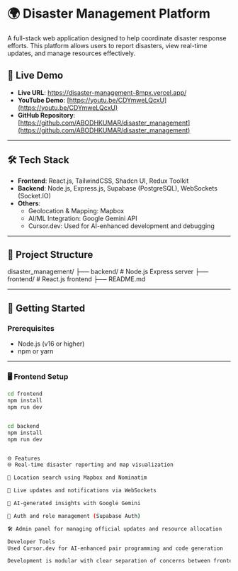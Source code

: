 # 🌍 Disaster Management Platform

A full-stack web application designed to help coordinate disaster response efforts. This platform allows users to report disasters, view real-time updates, and manage resources effectively.

## 🔗 Live Demo

- **Live URL**: https://disaster-management-8mpx.vercel.app/
- **YouTube Demo**: [https://youtu.be/CDYmweLQcxU](https://youtu.be/CDYmweLQcxU)
- **GitHub Repository**: [https://github.com/ABODHKUMAR/disaster_management](https://github.com/ABODHKUMAR/disaster_management)

---

## 🛠️ Tech Stack

- **Frontend**: React.js, TailwindCSS, Shadcn UI, Redux Toolkit
- **Backend**: Node.js, Express.js, Supabase (PostgreSQL), WebSockets (Socket.IO)
- **Others**:
  - Geolocation & Mapping: Mapbox
  - AI/ML Integration: Google Gemini API
  - Cursor.dev: Used for AI-enhanced development and debugging

---

## 📁 Project Structure

disaster_management/
├── backend/ # Node.js Express server
├── frontend/ # React.js frontend
├── README.md


---

## 🚀 Getting Started

### Prerequisites

- Node.js (v16 or higher)
- npm or yarn

---

### 🖥️ Frontend Setup

```bash
cd frontend
npm install
npm run dev


cd backend
npm install
npm run dev


🌐 Features
🌐 Real-time disaster reporting and map visualization

📍 Location search using Mapbox and Nominatim

🔔 Live updates and notifications via WebSockets

📡 AI-generated insights with Google Gemini

🔑 Auth and role management (Supabase Auth)

🛠️ Admin panel for managing official updates and resource allocation

Developer Tools
Used Cursor.dev for AI-enhanced pair programming and code generation

Development is modular with clear separation of concerns between frontend and backend



